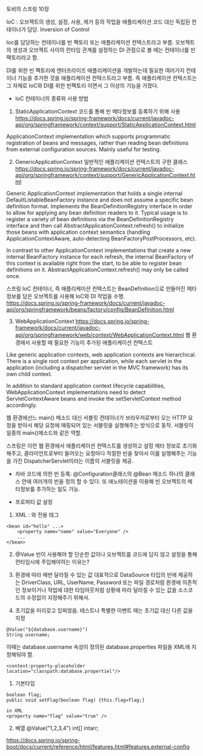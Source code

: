 토비의 스프링 10장

IoC : 오브젝트의 생성, 설정, 사용, 제거 등의 작업을 애플리케이션 코드 대신 독립된 컨테이너가 담당.
Inversion of Control

Ioc를 담당하는 컨테이너를 빈 팩토리 또는 애플리케이션 컨텍스트라고 부름.
오브젝트의 생성과 오브젝트 사이의 런타임 관계를 설정하는 DI 관점으로 볼 때는 컨테이너를 빈 팩토리라고 함.

DI를 위한 빈 팩토리에 엔터프라이즈 애플리케이션을 개발하는데 필요한 여러가지 컨테이너 기능을 추가한 것을 애플리케이션 컨텍스트라고 부름.
즉 애플리케이션 컨텍스트는 그 자체로 IoC와 DI를 위한 빈팩토리 이면서 그 이상의 기능을 가졌다.


* IoC 컨테이너의 종류와 사용 방법

1. StaticApplicationContext
코드를 통해 빈 메타정보를 등록하기 위해 사용
https://docs.spring.io/spring-framework/docs/current/javadoc-api/org/springframework/context/support/StaticApplicationContext.html


ApplicationContext implementation which supports programmatic registration of beans and messages, rather than reading bean definitions from external configuration sources. Mainly useful for testing.


2. GenericApplicationContext
일반적인 애플리케이션 컨텍스트의 구현 클래스
https://docs.spring.io/spring-framework/docs/current/javadoc-api/org/springframework/context/support/GenericApplicationContext.html

Generic ApplicationContext implementation that holds a single internal DefaultListableBeanFactory instance and does not assume a specific bean definition format. Implements the BeanDefinitionRegistry interface in order to allow for applying any bean definition readers to it.
Typical usage is to register a variety of bean definitions via the BeanDefinitionRegistry interface and then call AbstractApplicationContext.refresh() to initialize those beans with application context semantics (handling ApplicationContextAware, auto-detecting BeanFactoryPostProcessors, etc).

In contrast to other ApplicationContext implementations that create a new internal BeanFactory instance for each refresh, the internal BeanFactory of this context is available right from the start, to be able to register bean definitions on it. AbstractApplicationContext.refresh() may only be called once.

스프링 IoC 컨테이너, 즉 애플리케이션 컨텍스트는 BeanDefinition으로 만들어진 메타정보를 담은 오브젝트를 사용해 IoC와 DI 작업을 수행.
https://docs.spring.io/spring-framework/docs/current/javadoc-api/org/springframework/beans/factory/config/BeanDefinition.html


3. WebApplicationContext
https://docs.spring.io/spring-framework/docs/current/javadoc-api/org/springframework/web/context/WebApplicationContext.html
웹 환경에서 사용할 때 필요한 기능이 추가된 애플리케이션 컨텍스트

Like generic application contexts, web application contexts are hierarchical. There is a single root context per application, while each servlet in the application (including a dispatcher servlet in the MVC framework) has its own child context.

In addition to standard application context lifecycle capabilities, WebApplicationContext implementations need to detect ServletContextAware beans and invoke the setServletContext method accordingly.


웹 환경에선느 main() 메소드 대신 서블릿 컨테이너가 브라우저로부터 오는 HTTP 요청을 받아서 해당 요청에 매핑되어 있는 서블릿을 실행해주는 방식으로 동작. 서블릿이 일종의 main()메소드와 같은 역할.


스프링은 이런 웹 환경에서 애플리케이션 컨텍스트를 생성하고 설정 메타 정보로 초기화해주고, 클라이언트로부터 들어오는 요청마다 적절한 빈을 찾아서 이를 실행해주는 기능을 가진 DispatcherServlet이라는 이름의 서블릿을 제공.


* 자바 코드에 의한 빈 등록: @Configuration클래스의 @Bean 메소드
하나의 클래스 안에 여러개의 빈을 정의 할 수 있다. 또 애노테이션을 이용해 빈 오브젝트의 메타정보를 추가하는 일도 가능.


* 프로퍼티 값 설정
1. XML : <property> 와 전용 태그
```
<bean id="hello" ...>
    <property name="name" value="Everyone" />
    ...
</bean>
```

2. @Value
빈이 사용해야 할 단순한 값이나 오브젝트를 코드에 담지 않고 설정을 통해 런타임시에 주입해야하는 이유는?

  1. 환경에 따라 매번 달라질 수 있는 값
    대표적으로 DataSource 타입의 빈에 제공하는 DriverClass, URL, UserName, Password
    또는 파일 경로처럼 환경에 의존적인 정보이거나 작업에 대한 타임아웃처럼 상황에 따라 달라질 수 있는 값을 소스코드의 수정없이 지정해주기 위해서.

  2. 초기값을 미리갖고 있찌않음.
    테스트나 특별한 이벤트 때는 초기값 대신 다른 값을 지정
```
@Value("${database.username}")
String username;
```
이때는 database.username 속성이 정의된 database.properties 파일을 XML에 지정해둬야 함.

```
<context:property-placeholder location="classpath:database.propertiel"/>
```
  1. 기본타입
  ```
  boolean flag;
  public void setFlag(boolean flag) {this.flag=flag;}

  in XML
  <property name="flag" value="true" />
  ```

  2. 배열
  @Value("1,2,3,4") int[] intarr;


https://docs.spring.io/spring-boot/docs/current/reference/html/features.html#features.external-config


